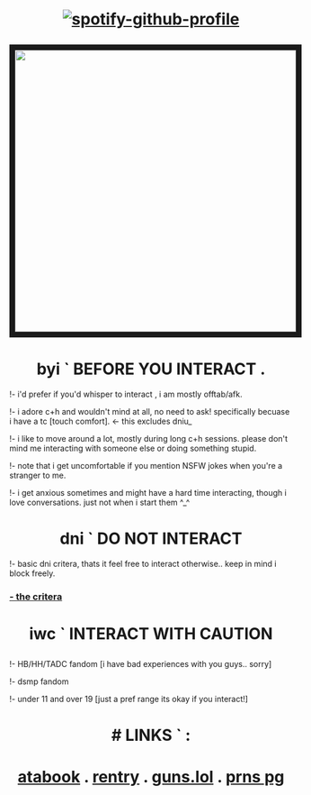 <h1 align="center">

[![spotify-github-profile](https://spotify-github-profile.kittinanx.com/api/view?uid=31xh24cqngucm4mxcr2ztzzh7lqy&cover_image=true&theme=novatorem&show_offline=true&background_color=98aea7&interchange=true&bar_color=53b14f&bar_color_cover=true)](https://github.com/kittinan/spotify-github-profile)
</h1>

<p align="center">
<img src="https://github.com/user-attachments/assets/5b15c94c-bc63-4909-a8b3-8c4f8d49da82" width="500" height="500" border="10"/>
</p>

<h1 align="center">
 byi ` BEFORE YOU INTERACT .
</h1>

!- i'd prefer if you'd whisper to interact , i am mostly offtab/afk. 
 
!- i adore c+h and wouldn't mind at all, no need to ask! specifically becuase i have a tc [touch comfort].  <- this excludes dniu_

!- i like to move around a lot, mostly during long c+h sessions. please don't mind me interacting with someone else or doing something stupid.

!- note that i get uncomfortable if you mention NSFW jokes when you're a stranger to me.

!- i get anxious sometimes and might have a hard time interacting, though i love conversations. just not when i start them ^_^
<h1 align="center">
 dni ` DO NOT INTERACT
</h1>
!- basic dni critera, thats it feel free to interact otherwise.. keep in mind i block freely. 

### [- the critera](https://dni-criteria.carrd.co)
<h1 align="center">


 iwc ` INTERACT WITH CAUTION
</h1>

!- HB/HH/TADC fandom [i have bad experiences with you guys.. sorry]

!- dsmp fandom

!- under 11 and over 19 [just a pref range its okay if you interact!]

<h1 align="center">
# LINKS ` :
</h1>

<h1 align="center">

[atabook](https://xinz.atabook.org) . [rentry](https://rentry.co/sincerelyxin) . [guns.lol](https://guns.lol/commitedsin) . [prns pg](https://en.pronouns.page/@xinz)
</h1>

<!---
committedsin/committedsin is a ✨ special ✨ repository because its `README.md` (this file) appears on your GitHub profile.
You can click the Preview link to take a look at your changes.
--->

